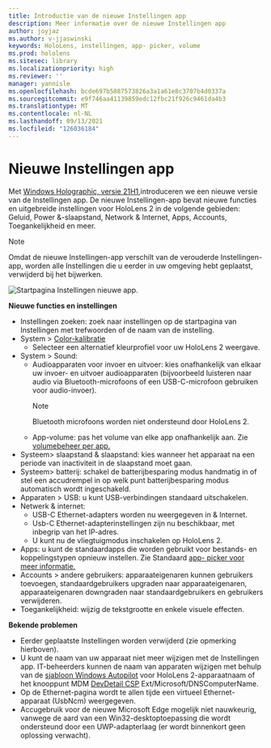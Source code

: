 ```yaml
---
title: Introductie van de nieuwe Instellingen app
description: Meer informatie over de nieuwe Instellingen app
author: joyjaz
ms.author: v-jjaswinski
keywords: HoloLens, instellingen, app- picker, volume
ms.prod: hololens
ms.sitesec: library
ms.localizationpriority: high
ms.reviewer: ''
manager: yannisle
ms.openlocfilehash: bcde697b5887573826a3a1a61e8c3707b4d0337a
ms.sourcegitcommit: e9f746aa41139859edc12fbc21f926c9461da4b3
ms.translationtype: MT
ms.contentlocale: nl-NL
ms.lasthandoff: 09/13/2021
ms.locfileid: "126036184"
---
```

# <a name="new-settings-app"></a>Nieuwe Instellingen app

Met [Windows Holographic, versie 21H1,](hololens-release-notes.md#windows-holographic-version-21h1)introduceren we een nieuwe versie van de Instellingen app. De nieuwe Instellingen-app bevat nieuwe functies en uitgebreide instellingen voor HoloLens 2 in de volgende gebieden: Geluid, Power &-slaapstand, Network & Internet, Apps, Accounts, Toegankelijkheid en meer.

> [!NOTE]
> Omdat de nieuwe Instellingen-app verschilt van de verouderde Instellingen-app, worden alle Instellingen die u eerder in uw omgeving hebt geplaatst, verwijderd bij het bijwerken.

![Startpagina Instellingen nieuwe app.](images/new-settings-app.png)

**Nieuwe functies en instellingen**
- Instellingen zoeken: zoek naar instellingen op de startpagina van Instellingen met trefwoorden of de naam van de instelling.
- System > [Color-kalibratie](hololens2-display.md#how-to-use-display-color-calibration)
    - Selecteer een alternatief kleurprofiel voor uw HoloLens 2 weergave.
- System > Sound:
  - Audioapparaten voor invoer en uitvoer: kies onafhankelijk van elkaar uw invoer- en uitvoer audioapparaten (bijvoorbeeld luisteren naar audio via Bluetooth-microfoons of een USB-C-microfoon gebruiken voor audio-invoer).
    > [!NOTE]
    > Bluetooth microfoons worden niet ondersteund door HoloLens 2.
  - App-volume: pas het volume van elke app onafhankelijk aan. Zie [volumebeheer per app.](holographic-home.md#per-app-volume-control)
- Systeem> slaapstand & slaapstand: kies wanneer het apparaat na een periode van inactiviteit in de slaapstand moet gaan.
- Systeem> batterij: schakel de batterijbesparing modus handmatig in of stel een accudrempel in op welk punt batterijbesparing modus automatisch wordt ingeschakeld.
- Apparaten > USB: u kunt USB-verbindingen standaard uitschakelen.
- Netwerk & internet:
  - USB-C Ethernet-adapters worden nu weergegeven in & Internet.
  - Usb-C Ethernet-adapterinstellingen zijn nu beschikbaar, met inbegrip van het IP-adres.
  - U kunt nu de vliegtuigmodus inschakelen op HoloLens 2.
- Apps: u kunt de standaardapps die worden gebruikt voor bestands- en koppelingstypen opnieuw instellen. Zie Standaard [app- picker voor meer informatie.](holographic-home.md#default-app-picker)
- Accounts > andere gebruikers: apparaateigenaren kunnen gebruikers toevoegen, standaardgebruikers upgraden naar apparaateigenaren, apparaateigenaren downgraden naar standaardgebruikers en gebruikers verwijderen.
- Toegankelijkheid: wijzig de tekstgrootte en enkele visuele effecten.

**Bekende problemen**
- Eerder geplaatste Instellingen worden verwijderd (zie opmerking hierboven).
- U kunt de naam van uw apparaat niet meer wijzigen met de Instellingen app. IT-beheerders kunnen de naam van apparaten wijzigen met behulp van de [sjabloon Windows Autopilot](hololens2-autopilot.md) voor HoloLens 2-apparaatnaam of het knooppunt MDM [DevDetail CSP](/windows/client-management/mdm/devdetail-csp) Ext/Microsoft/DNSComputerName.
- Op de Ethernet-pagina wordt te allen tijde een virtueel Ethernet-apparaat (UsbNcm) weergegeven.
- Accugebruik voor de nieuwe Microsoft Edge mogelijk niet nauwkeurig, vanwege de aard van een Win32-desktoptoepassing die wordt ondersteund door een UWP-adapterlaag (er wordt binnenkort geen oplossing verwacht).

